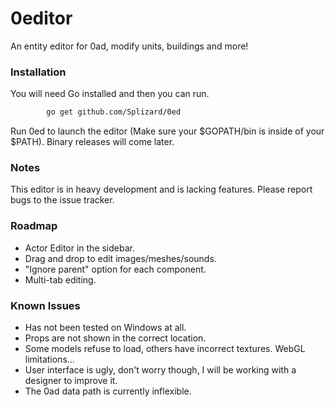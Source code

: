 # 0editor
An entity editor for 0ad, modify units, buildings and more!

### Installation
You will need Go installed and then you can run.

```sh
		go get github.com/Splizard/0ed
```

Run 0ed to launch the editor (Make sure your $GOPATH/bin is inside of your $PATH).
Binary releases will come later.

### Notes

This editor is in heavy development and is lacking features.
Please report bugs to the issue tracker.

### Roadmap

* Actor Editor in the sidebar.
* Drag and drop to edit images/meshes/sounds.
* "Ignore parent" option for each component.
* Multi-tab editing.

### Known Issues

* Has not been tested on Windows at all.
* Props are not shown in the correct location.
* Some models refuse to load, others have incorrect textures. WebGL limitations...
* User interface is ugly, don't worry though, I will be working with a designer to improve it.
* The 0ad data path is currently inflexible.
